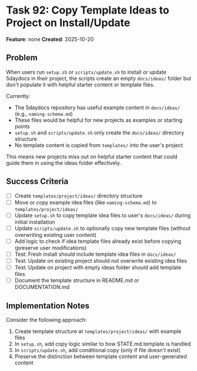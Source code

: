# Task 92: Copy Template Ideas to Project on Install/Update

**Feature**: none
**Created**: 2025-10-20

## Problem
When users run `setup.sh` or `scripts/update.sh` to install or update 5daydocs in their project, the scripts create an empty `docs/ideas/` folder but don't populate it with helpful starter content or template files.

Currently:
- The 5daydocs repository has useful example content in `docs/ideas/` (e.g., `naming-schema.md`)
- These files would be helpful for new projects as examples or starting points
- `setup.sh` and `scripts/update.sh` only create the `docs/ideas/` directory structure
- No template content is copied from `templates/` into the user's project

This means new projects miss out on helpful starter content that could guide them in using the ideas folder effectively.

## Success Criteria
- [ ] Create `templates/project/ideas/` directory structure
- [ ] Move or copy example idea files (like `naming-schema.md`) to `templates/project/ideas/`
- [ ] Update `setup.sh` to copy template idea files to user's `docs/ideas/` during initial installation
- [ ] Update `scripts/update.sh` to optionally copy new template files (without overwriting existing user content)
- [ ] Add logic to check if idea template files already exist before copying (preserve user modifications)
- [ ] Test: Fresh install should include template idea files in `docs/ideas/`
- [ ] Test: Update on existing project should not overwrite existing idea files
- [ ] Test: Update on project with empty ideas folder should add template files
- [ ] Document the template structure in README.md or DOCUMENTATION.md

## Implementation Notes
Consider the following approach:
1. Create template structure at `templates/project/ideas/` with example files
2. In `setup.sh`, add copy logic similar to how STATE.md.template is handled
3. In `scripts/update.sh`, add conditional copy (only if file doesn't exist)
4. Preserve the distinction between template content and user-generated content
